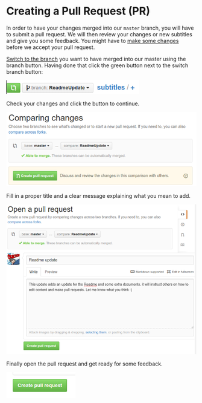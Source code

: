 # Creating a Pull Request (PR)

In order to have your changes merged into our `master` branch, you will have to
submit a pull request. We will then review your changes or new subtitles and
give you some feedback. You might have to [make some
changes](./submittingFixes.md) before we accept your pull request.

[Switch to the branch](./switchingBranches.md) you want to have merged into our
master using the branch button. Having done that click the green button next to
the switch branch button:

![Click the green button](figures/pr0.png)

Check your changes and click the button to continue.

![Click the green button](figures/pr1.png)

Fill in a proper title and a clear message explaining what you mean to add.

![Fill in a message](figures/pr2.png)

Finally open the pull request and get ready for some feedback.

![Click to open the PR](figures/pr3.png)
